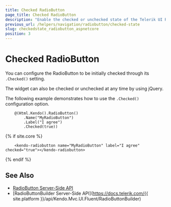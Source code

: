 ```yaml
---
title: Checked RadioButton
page_title: Checked RadioButton
description: "Enable the checked or unchecked state of the Telerik UI RadioButton for {{ site.framework }}."
previous_url: /helpers/navigation/radiobutton/checked-state
slug: checkedstate_radiobutton_aspnetcore
position: 3
---
```


# Checked RadioButton

You can configure the RadioButton to be initially checked through its `.Checked()` setting.

The widget can also be checked or unchecked at any time by using jQuery.

The following example demonstrates how to use the `.Checked()` configuration option.

```HtmlHelper
    @(Html.Kendo().RadioButton()
        .Name("MyRadioButton")
        .Label("I agree")
        .Checked(true))
```
 {% if site.core %}
```TagHelper
    <kendo-radiobutton name="MyRadioButton" label="I agree" checked="true"></kendo-radiobutton>
```
{% endif %}

## See Also

* [RadioButton Server-Side API](/api/radiobutton)
* [RadioButtonBuilder Server-Side API](https://docs.telerik.com/{{ site.platform }}/api/Kendo.Mvc.UI.Fluent/RadioButtonBuilder)
